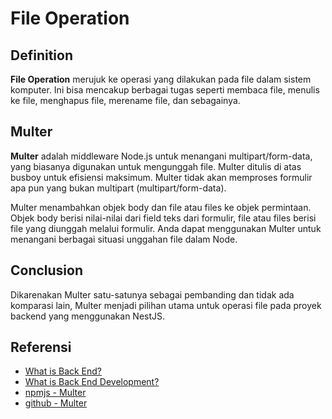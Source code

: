 # File Operation

## Definition

**File Operation** merujuk ke operasi yang dilakukan pada file dalam sistem komputer. Ini bisa mencakup berbagai tugas seperti membaca file, menulis ke file, menghapus file, merename file, dan sebagainya.

## Multer

**Multer** adalah middleware Node.js untuk menangani multipart/form-data, yang biasanya digunakan untuk mengunggah file. Multer ditulis di atas busboy untuk efisiensi maksimum. Multer tidak akan memproses formulir apa pun yang bukan multipart (multipart/form-data).

Multer menambahkan objek body dan file atau files ke objek permintaan. Objek body berisi nilai-nilai dari field teks dari formulir, file atau files berisi file yang diunggah melalui formulir. Anda dapat menggunakan Multer untuk menangani berbagai situasi unggahan file dalam Node.

## Conclusion

Dikarenakan Multer satu-satunya sebagai pembanding dan tidak ada komparasi lain, Multer menjadi pilihan utama untuk operasi file pada proyek backend yang menggunakan NestJS.

## Referensi

- [What is Back End?](https://www.codecademy.com/resources/blog/what-is-back-end/)
- [What is Back End Development?](https://builtin.com/software-engineering-perspectives/back-end-development)
- [npmjs - Multer](https://www.npmjs.com/package/multer)
- [github - Multer](https://github.com/expressjs/multer)
